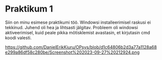 # Praktikum 1

Siin on minu esimese praktikumi töö.
Windowsi installeerimisel raskusi ei tekkinud. Juhend oli hea ja lihtsasti jälgitav.
Probleem oli windowsi aktiveerimisel, kuid peale pikka mõtisklemist avastasin, et kirjutasin cmd koodi valesti.

https://github.com/DanielErikKiuru/OPsys/blob/d1c64806b2d3a77a1128a68e299a86df58c280be/Screenshot%202023-09-27%20212924.png
